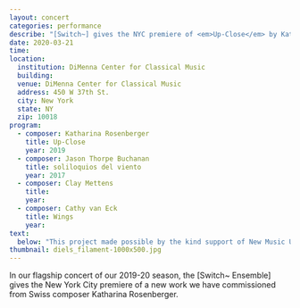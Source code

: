 ```yaml
---
layout: concert
categories: performance
describe: "[Switch~] gives the NYC premiere of <em>Up-Close</em> by Katharina Rosenberger alongside works by Thorpe Buchanan, Mettens, and Cathy van Eck."
date: 2020-03-21
time:
location:
  institution: DiMenna Center for Classical Music
  building:
  venue: DiMenna Center for Classical Music
  address: 450 W 37th St.
  city: New York
  state: NY
  zip: 10018
program:
  - composer: Katharina Rosenberger
    title: Up-Close
    year: 2019
  - composer: Jason Thorpe Buchanan
    title: soliloquios del viento
    year: 2017
  - composer: Clay Mettens
    title:
    year:     
  - composer: Cathy van Eck
    title: Wings
    year:
text:
  below: "This project made possible by the kind support of New Music USA and the Ernst von Siemens Musikstiftung"
thumbnail: diels_filament-1000x500.jpg
---
```


In our flagship concert of our 2019-20 season, the [Switch~ Ensemble] gives the New York City premiere of a new work we have commissioned from Swiss composer Katharina Rosenberger.
